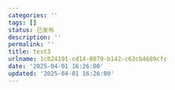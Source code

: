 ```yaml
---
categories: ''
tags: []
status: 已发布
description: ''
permalink: ''
title: test3
urlname: 1c824191-cd14-8079-b142-c63cb4689cfc
date: '2025-04-01 16:26:00'
updated: '2025-04-01 16:26:00'
---
```


